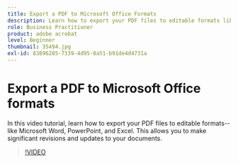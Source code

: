 ```yaml
---
title: Export a PDF to Microsoft Office Formats
description: Learn how to export your PDF files to editable formats like Microsoft Word, Excel, or PowerPoint
role: Business Practitioner
product: adobe acrobat
level: Beginner
thumbnail: 35494.jpg
exl-id: 83896285-7339-4d95-8a51-b91de4d4731a
---
```

# Export a PDF to Microsoft Office formats

In this video tutorial, learn how to export your PDF files to editable formats--like Microsoft Word, PowerPoint, and Excel. This allows you to make significant revisions and updates to your documents.

>[!VIDEO](https://video.tv.adobe.com/v/35494?hidetitle=true)
